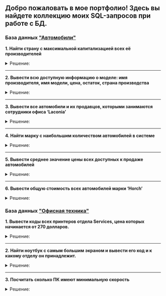 ## Добро пожаловать в мое портфолио! Здесь вы найдете коллекцию моих SQL-запросов при работе с БД.

### База данных ["Автомобили"](https://github.com/AdelinaBayanova/SQL-queries/tree/main/cars)

**1. Найти страну с максимальной капитализацией всех её производителей**

<details>
<summary>
Решение:</summary>

``` 
SELECT SUM(manufacturers.capitalization) AS summa, c.name AS country
FROM manufacturers
JOIN countries c ON c.id = manufacturers country_id
GROUP BY c.name
ORDER BY summa desc
LIMIT 1;
```
</details>

***
**2. Вывести всю доступную информацию о моделе: имя производителя, имя модели, цена, остаток, страна производства**

<details>
<summary>
Решение:</summary>

``` 
SELECT m.name AS "Имя производителя", models.name AS "Имя модели", p.value AS "Цена", q.count AS "Остаток", c.name AS "Страна производства"
FROM models
JOIN manufacturers m ON models.manufacturer_id = m.id
JOIN prices p ON models.price_id = p.id
JOIN quantity q ON models.id = q.model_id
JOIN countries c ON c.id = m.country_id;

```
</details>

***
**3. Вывести все автомобили и их продавцов, которыми занимаются сотрудники офиса ‘Laconia’**

<details>
<summary>
Решение:</summary>

``` 
SELECT models.name, s.first_name, s.last_name
FROM models
JOIN sellers s ON models.seller_id = s.id
JOIN offices o ON s.office_id = o.id
WHERE o.name = 'Laconia';
```
</details>

***
**4. Найти марку с наибольшим количеством автомобилей в системе**

<details>
<summary>
Решение:</summary>

``` 
SELECT models.name
FROM models
WHERE instock = true;
```
</details>

***
**5. Вывести среднее значение цены всех доступных к продаже автомобилей**

<details>
<summary>
Решение:</summary>

``` 
SELECT AVG(p.value)
FROM models
JOIN prices p ON p.id = models.price_id
WHERE models.instock = true;
```
</details>

***
**6. Вывести общую стоимость всех автомобилей марки ‘Horch’**

<details>
<summary>
Решение:</summary>

``` 
SELECT SUM(p.value)
FROM models
JOIN manufacturers m ON m.id = models.manufacturer_id
JOIN prices p ON p.id = models.price_id
WHERE m.name = 'Horch';
```
</details>

### База данных ["Офисная техника"](https://github.com/AdelinaBayanova/SQL-queries/tree/main/office%20equipment) 

**1. Вывести коды всех принтеров отдела Services, цена которых начинается от 270 долларов.**

<details>
<summary>
Решение:</summary>

``` 
SELECT prt.code FROM printer prt
JOIN product prd ON prd.model=prt.model
JOIN department d ON prd.department_id=d.id
WHERE d.department='Services' 
AND CAST(prt.price AS DECIMAL) > 270;
```
</details>

***
**2. Найти ноутбук с самым большим экраном и вывести его код и к какому отделу он принадлежит.**

<details>
<summary>
Решение:</summary>

``` 
SELECT l.screen, l.code, d.department FROM laptop l
JOIN product prd ON prd.model=l.model
JOIN department d ON prd.department_id=d.id
ORDER BY screen DESC
LIMIT 1
```
</details>

***
**3. Посчитать сколько ПК имеют минимальную скорость**

<details>
<summary>
Решение:</summary>

``` 
SELECT COUNT(*) FROM pc
WHERE pc.speed = (SELECT MIN (pc.speed) FROM pc)
```
</details>